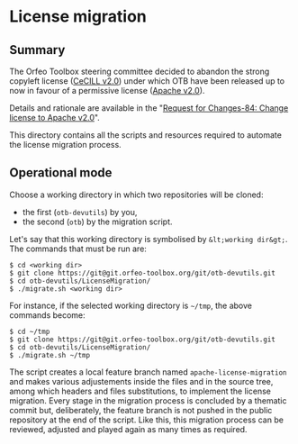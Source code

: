# License migration

## Summary

The Orfeo Toolbox steering committee decided to abandon the strong copyleft
license ([CeCILL v2.0](http://cecill.info/licences/Licence_CeCILL_V2-en.html))
under which OTB have been released up to now in favour of a permissive license
([Apache v2.0](http://apache.org/licenses/LICENSE-2.0.html)).

Details and rationale are available in the
"[Request for Changes-84: Change license to Apache v2.0](https://wiki.orfeo-toolbox.org/index.php/Request_for_Changes-84:_Change_license_to_Apache_v2.0)".

This directory contains all the scripts and resources required to automate the
license migration process.

## Operational mode

Choose a working directory in which two repositories will be cloned:

* the first (`otb-devutils`) by you,
* the second (`otb`) by the migration script.

Let's say that this working directory is symbolised by `&lt;working dir&gt;`.
The commands that must be run are:

    $ cd <working dir>
    $ git clone https://git@git.orfeo-toolbox.org/git/otb-devutils.git
    $ cd otb-devutils/LicenseMigration/
    $ ./migrate.sh <working dir>

For instance, if the selected working directory is `~/tmp`, the above commands
become:

    $ cd ~/tmp
    $ git clone https://git@git.orfeo-toolbox.org/git/otb-devutils.git
    $ cd otb-devutils/LicenseMigration/
    $ ./migrate.sh ~/tmp

The script creates a local feature branch named `apache-license-migration` and
makes various adjustements inside the files and in the source tree, among
which headers and files substitutions, to implement the license migration.
Every stage in the migration process is concluded by a thematic commit but,
deliberately, the feature branch is not pushed in the public repository at the
end of the script. Like this, this migration process can be reviewed, adjusted
and played again as many times as required.
